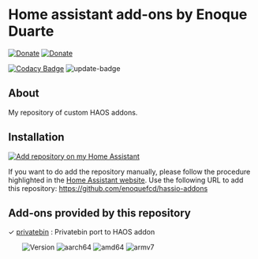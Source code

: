  # Home assistant add-ons by Enoque Duarte

<!-- markdownlint-disable MD033 -->

[![Donate][donation-badge]](https://buymeacoffee.com/enoquefcd)
[![Donate][paypal-badge]](https://www.paypal.com/donate/?business=YX29ADQG2EP3A&no_recurring=0&item_name=thanks+brother&currency_code=EUR)

[![Codacy Badge](https://app.codacy.com/project/badge/Grade/321eda2831f54b8e91a534af8d4cfe9e)](https://app.codacy.com/gh/enoquefcd/hassio-addons/dashboard?utm_source=gh&utm_medium=referral&utm_content=&utm_campaign=Badge_grade)
![update-badge](https://img.shields.io/github/last-commit/enoquefcd/hassio-addons?label=last%20update)


## About

My repository of custom HAOS addons.


## Installation

[![Add repository on my Home Assistant][repository-badge]][repository-url]

If you want to do add the repository manually, please follow the procedure highlighted in the [Home Assistant website](https://home-assistant.io/hassio/installing_third_party_addons). Use the following URL to add this repository: https://github.com/enoquefcd/hassio-addons

## Add-ons provided by this repository


&#10003; [privatebin](privatebin/) : Privatebin port to HAOS addon

&emsp;&emsp;![Version](https://img.shields.io/badge/dynamic/yaml?label=Version&query=%24.version&url=https%3A%2F%2Fraw.githubusercontent.com%2Fenoquefcd%2Fhassio-addons%2Fmaster%2Fprivatebin%2Fconfig.yaml)
![aarch64][aarch64-badge]
![amd64][amd64-badge]
![armv7][armv7-badge]


[aarch64-badge]: https://img.shields.io/badge/aarch64--green.svg?logo=arm
[amd64-badge]: https://img.shields.io/badge/amd64--green.svg?logo=amd
[armv7-badge]: https://img.shields.io/badge/armv7--green.svg?logo=arm
[aarch64no-badge]: https://img.shields.io/badge/aarch64--orange.svg?logo=arm
[amd64no-badge]: https://img.shields.io/badge/amd64--orange.svg?logo=amd
[armv7no-badge]: https://img.shields.io/badge/armv7--orange.svg?logo=arm
[ingress-badge]: https://img.shields.io/badge/-ingress-blueviolet.svg?logo=Ingress
[mariadb-badge]: https://img.shields.io/badge/Service-MariaDB-green.svg?logo=mariadb&logoColor=white
[mqtt-badge]: https://img.shields.io/badge/Service-MQTT-green.svg?logo=chromecast&logoColor=white
[donation-badge]: https://img.shields.io/badge/Buy%20me%20a%20coffee%20(no%20paypal)-%23d32f2f?logo=buy-me-a-coffee&style=flat&logoColor=white
[paypal-badge]: https://img.shields.io/badge/Buy%20me%20a%20coffee%20with%20Paypal-0070BA?logo=paypal&style=flat&logoColor=white
[localdisks-badge]: https://img.shields.io/badge/Mounts-localdisks-blue.svg
[smb-badge]: https://img.shields.io/badge/Mounts-networkdisks-blue.svg
[full_access-badge]: https://img.shields.io/badge/Requires-full_access-orange.svg
[forum]: https://community.home-assistant.io/t/enoquefcd-repo-60-addons
[repository-badge]: https://img.shields.io/badge/Add%20repository%20to%20my-Home%20Assistant-41BDF5?logo=home-assistant&style=for-the-badge
[repository-url]: https://my.home-assistant.io/redirect/supervisor_add_addon_repository/?repository_url=https%3A%2F%2Fgithub.com%2Fenoquefcd%2Fhassio-addons